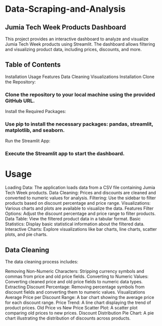 # Data-Scraping-and-Analysis
## Jumia Tech Week Products Dashboard
This project provides an interactive dashboard to analyze and visualize Jumia Tech Week products using Streamlit. The dashboard allows filtering and visualizing product data, including prices, discounts, and more.

## Table of Contents
Installation
Usage
Features
Data Cleaning
Visualizations
Installation
Clone the Repository:

### Clone the repository to your local machine using the provided GitHub URL.
Install the Required Packages:

### Use pip to install the necessary packages: pandas, streamlit, matplotlib, and seaborn.
Run the Streamlit App:

### Execute the Streamlit app to start the dashboard.

# Usage

Loading Data: The application loads data from a CSV file containing Jumia Tech Week products.
Data Cleaning: Prices and discounts are cleaned and converted to numeric values for analysis.
Filtering: Use the sidebar to filter products based on discount percentage and price range.
Visualizations: Various charts and plots are available to visualize the data.
Features
Filter Options: Adjust the discount percentage and price range to filter products.
Data Table: View the filtered product data in a tabular format.
Basic Statistics: Display basic statistical information about the filtered data.
Interactive Charts: Explore visualizations like bar charts, line charts, scatter plots, and pie charts.


## Data Cleaning
The data cleaning process includes:

Removing Non-Numeric Characters: Stripping currency symbols and commas from price and old price fields.
Converting to Numeric Values: Converting cleaned price and old price fields to numeric data types.
Extracting Discount Percentage: Removing percentage symbols from discount fields and converting them to numeric values.
Visualizations
Average Price per Discount Range: A bar chart showing the average price for each discount range.
Price Trend: A line chart displaying the trend of product prices.
Old Price vs New Price Scatter Plot: A scatter plot comparing old prices to new prices.
Discount Distribution Pie Chart: A pie chart illustrating the distribution of discounts across products.